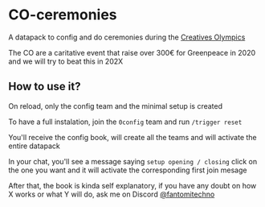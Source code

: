# CO-ceremonies

A datapack to config and do ceremonies during the [Creatives Olympics](https://creative-olympics.org/)

The CO are a caritative event that raise over 300€ for Greenpeace in 2020 and we will try to beat this in 202X

## How to use it?

On reload, only the config team and the minimal setup is created

To have a full instalation, join the `0config` team and run `/trigger reset`

You'll receive the config book, will create all the teams and will activate the entire datapack

In your chat, you'll see a message saying `setup opening / closing` click on the one you want and it will activate the corresponding first join mesage

After that, the book is kinda self explanatory, if you have any doubt on how X works or what Y will do, ask me on Discord [@fantomitechno](https://discord.com/users/563749920683720709)